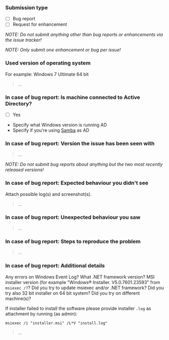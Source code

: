 ### Submission type

  - [ ] Bug report
  - [ ] Request for enhancement

*NOTE: Do not submit anything other than bug reports or enhancements via the issue tracker!*

*NOTE: Only submit one enhancement or bug per issue!*

### Used version of operating system
For example: Windows 7 Ultimate 64 bit

> …

### In case of bug report: Is machine connected to Active Directory?

 - [ ] Yes

- Specify what Windows version is running AD
- Specify if you're using [Samba](https://www.samba.org/) as AD
 
### In case of bug report: Version the issue has been seen with

> …

*NOTE: Do not submit bug reports about anything but the two most recently released versions!*

### In case of bug report: Expected behaviour you didn't see
Attach possible log(s) and screenshot(s).

> …

### In case of bug report: Unexpected behaviour you saw

> …

### In case of bug report: Steps to reproduce the problem

> …

### In case of bug report: Additional details
Any errors on Windows Event Log? What .NET framework version? MSI installer version (for example "Windows® Installer. V5.0.7601.23593" from `msiexec /?`? Did you try to update msiexec and/or .NET framework? Did you try also 32 bit installer on 64 bit system? Did you try on different machine(s)?

If installer failed to install the software please provide installer `.log` as attachment by running (as admin):

    msiexec /i "installer.msi" /L*V "install.log"

> …
